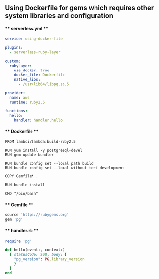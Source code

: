 
##  Using Dockerfile for gems which requires other system libraries and configuration


<!-- tabs:start -->

#### ** serverless.yml **

```yml
service: using-docker-file

plugins:
  - serverless-ruby-layer

custom:
  rubyLayer:
    use_docker: true
    docker_file: Dockerfile
    native_libs:
      - /usr/lib64/libpq.so.5

provider:
  name: aws
  runtime: ruby2.5

functions:
  hello:
    handler: handler.hello
  ```
#### ** Dockerfile **
```docker
FROM lambci/lambda:build-ruby2.5

RUN yum install -y postgresql-devel
RUN gem update bundler

RUN bundle config set --local path build
RUN bundle config set --local without test development

COPY Gemfile* .

RUN bundle install

CMD "/bin/bash"
```

#### ** Gemfile **

```ruby
source 'https://rubygems.org'
gem 'pg'
```

#### ** handler.rb **

```ruby
require 'pg'

def hello(event:, context:)
  { statusCode: 200, body: {
    "pg_version": PG.library_version
    }
  }
end

```

<!-- tabs:end -->
